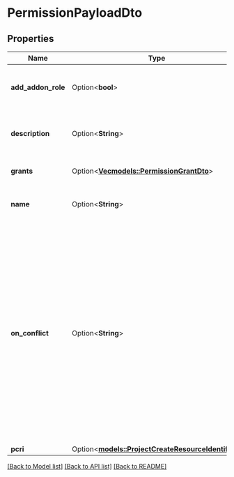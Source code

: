 # PermissionPayloadDto

## Properties

Name | Type | Description | Notes
------------ | ------------- | ------------- | -------------
**add_addon_role** | Option<**bool**> | Configuration to generate addon role. Default is false if null | [optional]
**description** | Option<**String**> | The description of the permission scheme | [optional]
**grants** | Option<[**Vec<models::PermissionGrantDto>**](PermissionGrantDTO.md)> | List of permission grants | [optional]
**name** | Option<**String**> | The name of the permission scheme | [optional]
**on_conflict** | Option<**String**> | The strategy to use when there is a conflict with an existing permission scheme. FAIL - Fail execution, this always needs to be unique; USE - Use the existing entity and ignore new entity parameters; NEW - If the entity exist, try and create a new one with a different name | [optional][default to Fail]
**pcri** | Option<[**models::ProjectCreateResourceIdentifier**](ProjectCreateResourceIdentifier.md)> |  | [optional]

[[Back to Model list]](../README.md#documentation-for-models) [[Back to API list]](../README.md#documentation-for-api-endpoints) [[Back to README]](../README.md)


